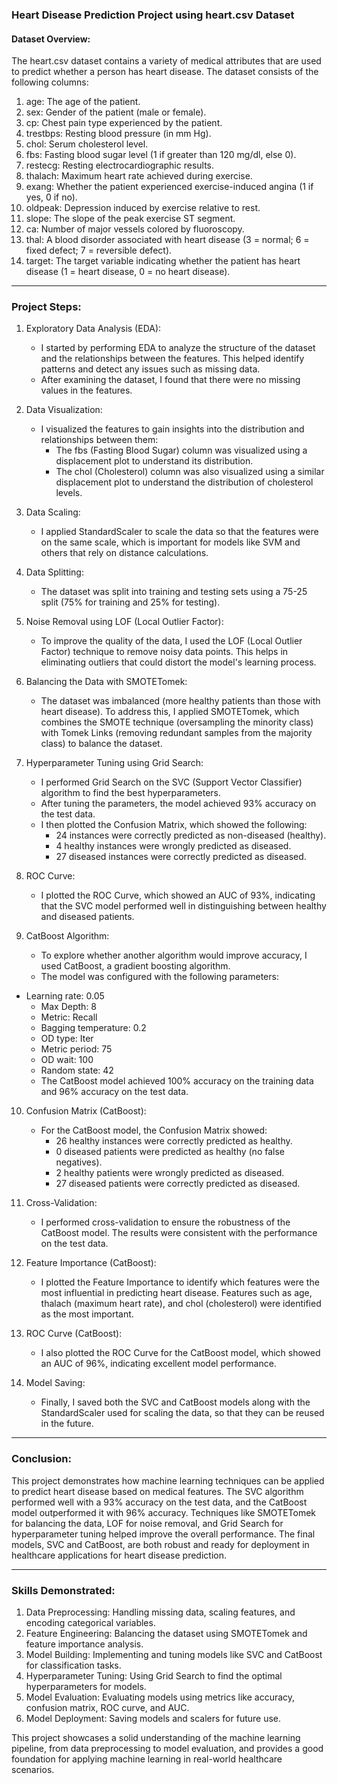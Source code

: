 ### Heart Disease Prediction Project using heart.csv Dataset

#### Dataset Overview:
The heart.csv dataset contains a variety of medical attributes that are used to predict whether a person has heart disease. The dataset consists of the following columns:

1. age: The age of the patient.
2. sex: Gender of the patient (male or female).
3. cp: Chest pain type experienced by the patient.
4. trestbps: Resting blood pressure (in mm Hg).
5. chol: Serum cholesterol level.
6. fbs: Fasting blood sugar level (1 if greater than 120 mg/dl, else 0).
7. restecg: Resting electrocardiographic results.
8. thalach: Maximum heart rate achieved during exercise.
9. exang: Whether the patient experienced exercise-induced angina (1 if yes, 0 if no).
10. oldpeak: Depression induced by exercise relative to rest.
11. slope: The slope of the peak exercise ST segment.
12. ca: Number of major vessels colored by fluoroscopy.
13. thal: A blood disorder associated with heart disease (3 = normal; 6 = fixed defect; 7 = reversible defect).
14. target: The target variable indicating whether the patient has heart disease (1 = heart disease, 0 = no heart disease).

---

### Project Steps:

1. Exploratory Data Analysis (EDA):
   - I started by performing EDA to analyze the structure of the dataset and the relationships between the features. This helped identify patterns and detect any issues such as missing data.
   - After examining the dataset, I found that there were no missing values in the features.

2. Data Visualization:
   - I visualized the features to gain insights into the distribution and relationships between them:
     - The fbs (Fasting Blood Sugar) column was visualized using a displacement plot to understand its distribution.
     - The chol (Cholesterol) column was also visualized using a similar displacement plot to understand the distribution of cholesterol levels.

3. Data Scaling:
   - I applied StandardScaler to scale the data so that the features were on the same scale, which is important for models like SVM and others that rely on distance calculations.

4. Data Splitting:
   - The dataset was split into training and testing sets using a 75-25 split (75% for training and 25% for testing).

5. Noise Removal using LOF (Local Outlier Factor):
   - To improve the quality of the data, I used the LOF (Local Outlier Factor) technique to remove noisy data points. This helps in eliminating outliers that could distort the model's learning process.

6. Balancing the Data with SMOTETomek:
   - The dataset was imbalanced (more healthy patients than those with heart disease). To address this, I applied SMOTETomek, which combines the SMOTE technique (oversampling the minority class) with Tomek Links (removing redundant samples from the majority class) to balance the dataset.

7. Hyperparameter Tuning using Grid Search:
   - I performed Grid Search on the SVC (Support Vector Classifier) algorithm to find the best hyperparameters.
   - After tuning the parameters, the model achieved 93% accuracy on the test data.
   - I then plotted the Confusion Matrix, which showed the following:
     - 24 instances were correctly predicted as non-diseased (healthy).
     - 4 healthy instances were wrongly predicted as diseased.
     - 27 diseased instances were correctly predicted as diseased.

8. ROC Curve:
   - I plotted the ROC Curve, which showed an AUC of 93%, indicating that the SVC model performed well in distinguishing between healthy and diseased patients.

9. CatBoost Algorithm:
   - To explore whether another algorithm would improve accuracy, I used CatBoost, a gradient boosting algorithm.
   - The model was configured with the following parameters:

- Learning rate: 0.05
     - Max Depth: 8
     - Metric: Recall
     - Bagging temperature: 0.2
     - OD type: Iter
     - Metric period: 75
     - OD wait: 100
     - Random state: 42
   - The CatBoost model achieved 100% accuracy on the training data and 96% accuracy on the test data.

10. Confusion Matrix (CatBoost):
    - For the CatBoost model, the Confusion Matrix showed:
      - 26 healthy instances were correctly predicted as healthy.
      - 0 diseased patients were predicted as healthy (no false negatives).
      - 2 healthy patients were wrongly predicted as diseased.
      - 27 diseased patients were correctly predicted as diseased.

11. Cross-Validation:
    - I performed cross-validation to ensure the robustness of the CatBoost model. The results were consistent with the performance on the test data.

12. Feature Importance (CatBoost):
    - I plotted the Feature Importance to identify which features were the most influential in predicting heart disease. Features such as age, thalach (maximum heart rate), and chol (cholesterol) were identified as the most important.

13. ROC Curve (CatBoost):
    - I also plotted the ROC Curve for the CatBoost model, which showed an AUC of 96%, indicating excellent model performance.

14. Model Saving:
    - Finally, I saved both the SVC and CatBoost models along with the StandardScaler used for scaling the data, so that they can be reused in the future.

---

### Conclusion:

This project demonstrates how machine learning techniques can be applied to predict heart disease based on medical features. The SVC algorithm performed well with a 93% accuracy on the test data, and the CatBoost model outperformed it with 96% accuracy. Techniques like SMOTETomek for balancing the data, LOF for noise removal, and Grid Search for hyperparameter tuning helped improve the overall performance. The final models, SVC and CatBoost, are both robust and ready for deployment in healthcare applications for heart disease prediction.

---

### Skills Demonstrated:
1. Data Preprocessing: Handling missing data, scaling features, and encoding categorical variables.
2. Feature Engineering: Balancing the dataset using SMOTETomek and feature importance analysis.
3. Model Building: Implementing and tuning models like SVC and CatBoost for classification tasks.
4. Hyperparameter Tuning: Using Grid Search to find the optimal hyperparameters for models.
5. Model Evaluation: Evaluating models using metrics like accuracy, confusion matrix, ROC curve, and AUC.
6. Model Deployment: Saving models and scalers for future use.

This project showcases a solid understanding of the machine learning pipeline, from data preprocessing to model evaluation, and provides a good foundation for applying machine learning in real-world healthcare scenarios.